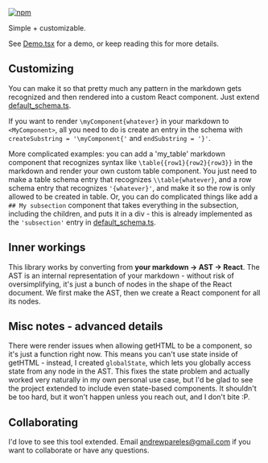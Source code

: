 [![npm](https://img.shields.io/npm/v/custom-markdown)](https://www.npmjs.com/package/custom-markdown)


Simple + customizable.

See [Demo.tsx](https://github.com/andrewpareles/custom-markdown/blob/main/Demo.tsx) for a demo, or keep reading this for more details.


## Customizing

You can make it so that pretty much any pattern in the markdown gets recognized and then rendered into a custom React component. Just extend [default_schema.ts](https://github.com/andrewpareles/custom-markdown/blob/main/default_schema.ts). 

If you want to render `\myComponent{whatever}` in your markdown to `<MyComponent>`, all you need to do is create an entry in the schema with  `createSubstring = '\myComponent{'` and `endSubstring = '}'`.

More complicated examples: you can add a 'my_table' markdown component that recognizes syntax like `\table{{row1}{row2}{row3}}` in the markdown and render your own custom table component. You just need to make a table schema entry that recognizes `\\table{whatever}`, and a row schema entry that recognizes `'{whatever}'`, and make it so the row is only allowed to be created in table. Or, you can do complicated things like add a `## My subsection` component that takes everything in the subsection, including the children, and puts it in a div - this is already implemented as the `'subsection'` entry in [default_schema.ts](https://github.com/andrewpareles/custom-markdown/blob/main/default_schema.ts).


## Inner workings

This library works by converting from **your markdown -> AST -> React**. The AST is an internal representation of your markdown - without risk of oversimplifying, it's just a bunch of nodes in the shape of the React document. We first make the AST, then we create a React component for all its nodes. 


## Misc notes - advanced details
There were render issues when allowing getHTML to be a component, so it's just a function right now. This means you can't use state inside of getHTML - instead, I created `globalState`, which lets you globally access state from any node in the AST. This fixes the state problem and actually worked very naturally in my own personal use case, but I'd be glad to see the project extended to include even state-based components. It shouldn't be too hard, but it won't happen unless you reach out, and I don't bite :P.


## Collaborating
I'd love to see this tool extended. Email andrewpareles@gmail.com if you want to collaborate or have any questions. 
